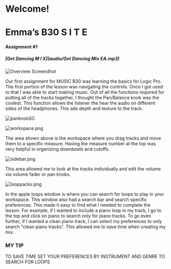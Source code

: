 # Welcome!

# Emma’s B30 S I T E

#### Assignment #1
##### [Get Dancing M I X](audio/Get Dancing Mix EA.mp3)

![Overview Screendhot](/images/overviewSC.png)

 Our first assignment for MUSIC B30 was learning the basics for Logic Pro. The first portion of the lesson was navigating the controls. Once I got used to that I was able to start making music. Out of all the functions required for putting all of the tracks together, I thought the Pan/Balance knob was the coolest. This function allows the listener the hear the audio on different sides of the headphones. This ads depth and texture to the track.

![panknobSC](/images/panknobsSC.png)


![workspace.png](/images/workspace.png)

The area shown above is the workspace where you drag tracks and move them to a specific measure. Having the measure number at the top was very helpful in organizing downbeats and cutoffs.


![sidebar.png](/images/sidebar.png)

This area allowed me to look at the tracks individually and edit the volume via volume fader or pan knobs.


![looppacks.png](/images/looppacks.png)

In the apple loops window is where you can search for loops to play in your workspace. This window also had a search bar and search specific preferences. This made it easy to find what I needed to complete the lesson. For example, if I wanted to include a piano loop in my track, I go to the top and click on piano to search only for piano tracks. To go even further, if I wanted a clean piano track, I can select my preferences to only search "clean piano tracks". This allowed me to save time when creating my mix.

### MY TIP 

TO SAVE TIME SET YOUR PREFERENCES BY INSTRUMENT AND GENRE TO SEARCH FOR LOOPS
